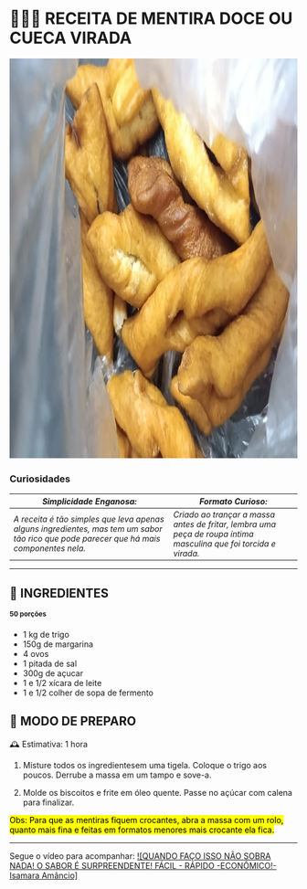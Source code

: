 # 👩🏽‍🍳 RECEITA DE MENTIRA DOCE OU CUECA VIRADA

<img src="Mentiraa.jpg" alt="A mentira da minha avó" widght= "600" height= "700">

### Curiosidades

| ***Simplicidade Enganosa:*** |***Formato Curioso:***|
|------------------------------|----------------------|
|*A receita é tão simples que leva apenas alguns ingredientes, mas tem um sabor tão rico que pode parecer que há mais componentes nela.* |*Criado ao trançar a massa antes de fritar, lembra uma peça de roupa íntima masculina que foi torcida e virada.*|

---

## 🧈 INGREDIENTES 
**<sup>50 porções</sup>**

- 1 kg de trigo
- 150g de margarina
- 4 ovos
- 1 pitada de sal
- 300g de açucar
- 1 e 1/2 xícara de leite
- 1 e 1/2 colher de sopa de fermento

## 🥣 MODO DE PREPARO
🕰 Estimativa: 1 hora

1. Misture todos os ingredientesem uma tigela. Coloque o trigo aos poucos. Derrube a massa em um tampo e sove-a.

2. Molde os biscoitos e frite em óleo quente. Passe no açúcar com calena para finalizar.

<mark>Obs: Para que as mentiras fiquem crocantes, abra a massa com um rolo, quanto mais fina e feitas em formatos menores mais crocante ela fica.

---

Segue o vídeo para acompanhar:
[![QUANDO FAÇO ISSO NÃO SOBRA NADA! O SABOR É SURPREENDENTE! FÁCIL - RÁPIDO -ECONÔMICO!-Isamara Amâncio]](https://www.youtube.com/watch?v=video-id, "QUANDO FAÇO ISSO NÃO SOBRA NADA! O SABOR É SURPREENDENTE! FÁCIL - RÁPIDO -ECONÔMICO!-Isamara Amâncio")


